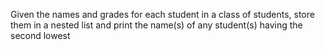 Given the names and grades for each student in a class of  students, store them in a nested list and print the name(s) of any student(s) having the second lowest